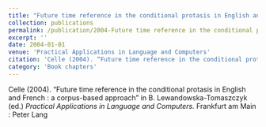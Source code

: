 ```yaml
---
title: "Future time reference in the conditional protasis in English and French : a corpus-based approach"
collection: publications
permalink: /publication/2004-Future time reference in the conditional protasis in English and French  a corpus-based approach
excerpt: ''
date: 2004-01-01
venue: 'Practical Applications in Language and Computers'
citation: 'Celle (2004). “Future time reference in the conditional protasis in English and French : a corpus-based approach” in B. Lewandowska-Tomaszczyk (ed.) <i>Practical Applications in Language and Computers.</i> Frankfurt am Main : Peter Lang'
category: 'Book chapters'
---
```

Celle (2004). “Future time reference in the conditional protasis in English and French : a corpus-based approach” in B. Lewandowska-Tomaszczyk (ed.) <i>Practical Applications in Language and Computers.</i> Frankfurt am Main : Peter Lang